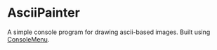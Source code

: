 # AsciiPainter
A simple console program for drawing ascii-based images. Built using [ConsoleMenu](https://github.com/Ringman3640/ConsoleMenu).
